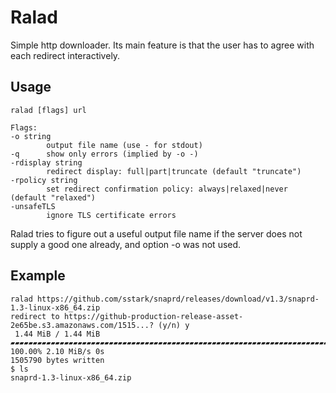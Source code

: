 Ralad
=====

Simple http downloader. Its main feature is that the user has to agree with
each redirect interactively.

Usage
-----

    ralad [flags] url

    Flags:
    -o string
            output file name (use - for stdout)
    -q      show only errors (implied by -o -)
    -rdisplay string
            redirect display: full|part|truncate (default "truncate")
    -rpolicy string
            set redirect confirmation policy: always|relaxed|never (default "relaxed")
    -unsafeTLS
            ignore TLS certificate errors

Ralad tries to figure out a useful output file name if the server does not
supply a good one already, and option -o was not used.

Example
-------

    ralad https://github.com/sstark/snaprd/releases/download/v1.3/snaprd-1.3-linux-x86_64.zip
    redirect to https://github-production-release-asset-2e65be.s3.amazonaws.com/1515...? (y/n) y
     1.44 MiB / 1.44 MiB ▰▰▰▰▰▰▰▰▰▰▰▰▰▰▰▰▰▰▰▰▰▰▰▰▰▰▰▰▰▰▰▰▰▰▰▰▰▰▰▰▰▰▰▰▰▰▰▰▰▰▰▰▰▰▰▰▰▰▰▰▰▰▰▰▰▰▰▰▰▰▰▰▰▰▰▰▰ 100.00% 2.10 MiB/s 0s
    1505790 bytes written
    $ ls
    snaprd-1.3-linux-x86_64.zip

